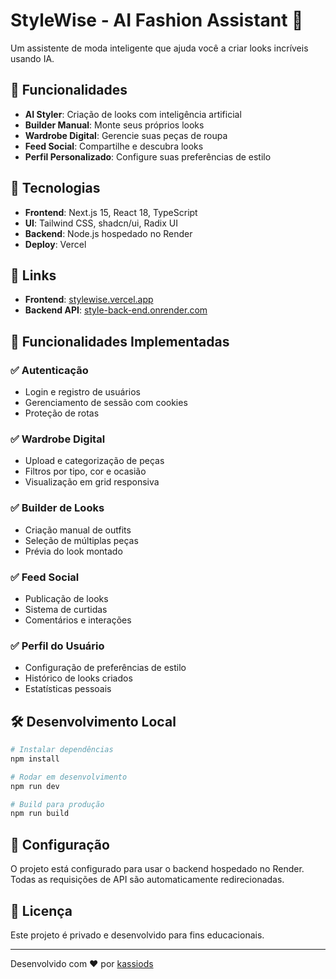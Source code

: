 # StyleWise - AI Fashion Assistant 🎨

Um assistente de moda inteligente que ajuda você a criar looks incríveis usando IA.

## 🌟 Funcionalidades

- **AI Styler**: Criação de looks com inteligência artificial
- **Builder Manual**: Monte seus próprios looks
- **Wardrobe Digital**: Gerencie suas peças de roupa
- **Feed Social**: Compartilhe e descubra looks
- **Perfil Personalizado**: Configure suas preferências de estilo

## 🚀 Tecnologias

- **Frontend**: Next.js 15, React 18, TypeScript
- **UI**: Tailwind CSS, shadcn/ui, Radix UI
- **Backend**: Node.js hospedado no Render
- **Deploy**: Vercel

## 🔗 Links

- **Frontend**: [stylewise.vercel.app](https://stylewise.vercel.app)
- **Backend API**: [style-back-end.onrender.com](https://style-back-end.onrender.com)

## 📱 Funcionalidades Implementadas

### ✅ Autenticação
- Login e registro de usuários
- Gerenciamento de sessão com cookies
- Proteção de rotas

### ✅ Wardrobe Digital
- Upload e categorização de peças
- Filtros por tipo, cor e ocasião
- Visualização em grid responsiva

### ✅ Builder de Looks
- Criação manual de outfits
- Seleção de múltiplas peças
- Prévia do look montado

### ✅ Feed Social
- Publicação de looks
- Sistema de curtidas
- Comentários e interações

### ✅ Perfil do Usuário
- Configuração de preferências de estilo
- Histórico de looks criados
- Estatísticas pessoais

## 🛠️ Desenvolvimento Local

```bash
# Instalar dependências
npm install

# Rodar em desenvolvimento
npm run dev

# Build para produção
npm run build
```

## 🔧 Configuração

O projeto está configurado para usar o backend hospedado no Render. Todas as requisições de API são automaticamente redirecionadas.

## 📄 Licença

Este projeto é privado e desenvolvido para fins educacionais.

---

Desenvolvido com ❤️ por [kassiods](https://github.com/kassiods)
